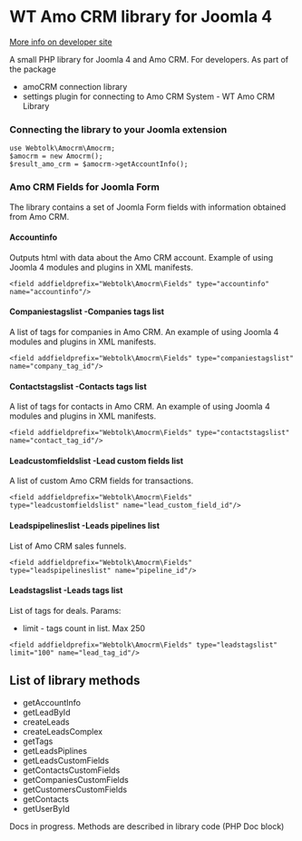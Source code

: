 # WT Amo CRM library for Joomla 4
[More info on developer site](https://web-tolk.ru/dev/biblioteki/wt-amo-crm-library.html)

A small PHP library for Joomla 4 and Amo CRM. For developers.
As part of the package
- amoCRM connection library
- settings plugin for connecting to Amo CRM System - WT Amo CRM Library
### Connecting the library to your Joomla extension
```
use Webtolk\Amocrm\Amocrm;
$amocrm = new Amocrm();
$result_amo_crm = $amocrm->getAccountInfo();
```
### Amo CRM Fields for Joomla Form
The library contains a set of Joomla Form fields with information obtained from Amo CRM.
#### Accountinfo
Outputs html with data about the Amo CRM account. Example of using Joomla 4 modules and plugins in XML manifests.
```
<field addfieldprefix="Webtolk\Amocrm\Fields" type="accountinfo" name="accountinfo"/>
```
#### Companiestagslist -Companies tags list
A list of tags for companies in Amo CRM. An example of using Joomla 4 modules and plugins in XML manifests.
```
<field addfieldprefix="Webtolk\Amocrm\Fields" type="companiestagslist" name="company_tag_id"/>
```
#### Contactstagslist -Contacts tags list
A list of tags for contacts in Amo CRM. An example of using Joomla 4 modules and plugins in XML manifests.
```
<field addfieldprefix="Webtolk\Amocrm\Fields" type="contactstagslist" name="contact_tag_id"/>
```
#### Leadcustomfieldslist -Lead custom fields list
A list of custom Amo CRM fields for transactions.
```
<field addfieldprefix="Webtolk\Amocrm\Fields" type="leadcustomfieldslist" name="lead_custom_field_id"/>
```
#### Leadspipelineslist -Leads pipelines list
List of Amo CRM sales funnels.
```
<field addfieldprefix="Webtolk\Amocrm\Fields" type="leadspipelineslist" name="pipeline_id"/>
```
#### Leadstagslist -Leads tags list
List of tags for deals. 
Params:
- limit - tags count in list. Max 250
```
<field addfieldprefix="Webtolk\Amocrm\Fields" type="leadstagslist" limit="100" name="lead_tag_id"/>
```
## List of library methods
- getAccountInfo
- getLeadById
- createLeads
- createLeadsComplex
- getTags
- getLeadsPiplines
- getLeadsCustomFields
- getContactsCustomFields
- getCompaniesCustomFields
- getCustomersCustomFields
- getContacts
- getUserById

Docs in progress. Methods are described in library code (PHP Doc block)
